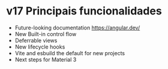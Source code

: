 # v17 Principais funcionalidades


- Future-looking documentation https://angular.dev/
- New Built-in control flow
- Deferrable views
- New lifecycle hooks
- Vite and esbuild the default for new projects
- Next steps for Material 3